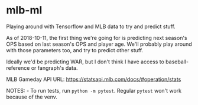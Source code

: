 # mlb-ml
Playing around with Tensorflow and MLB data to try and predict stuff.

As of 2018-10-11, the first thing we're going for is predicting next
season's OPS based on last season's OPS and player age. We'll
probably play around with those parameters too, and try to predict
other stuff.

Ideally we'd be predicting WAR, but I don't think I have access to
baseball-reference or fangraph's data.

MLB Gameday API URL:
https://statsapi.mlb.com/docs/#operation/stats


NOTES:
    - To run tests, run `python -m pytest`. Regular `pytest` won't
        work because of the venv.